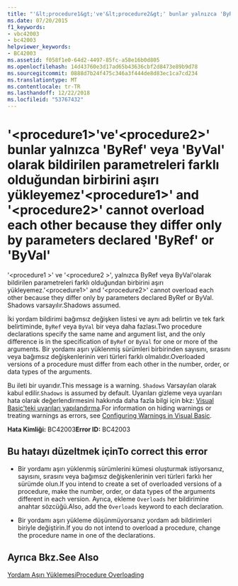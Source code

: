 ```yaml
---
title: "'&lt;procedure1&gt;'ve'&lt;procedure2&gt;' bunlar yalnızca 'ByRef' veya 'ByVal' olarak bildirilen parametreleri farklı olduğundan birbirini aşırı yükleyemez"
ms.date: 07/20/2015
f1_keywords:
- vbc42003
- bc42003
helpviewer_keywords:
- BC42003
ms.assetid: f058f1e0-64d2-4497-85fc-a58e16b0d805
ms.openlocfilehash: 14d43760e3d17ad65b43636cbf2d8473e89b9d78
ms.sourcegitcommit: 0888d7b24f475c346a3f444de8d83ec1ca7cd234
ms.translationtype: MT
ms.contentlocale: tr-TR
ms.lasthandoff: 12/22/2018
ms.locfileid: "53767432"
---
```

# <a name="ltprocedure1gt-and-ltprocedure2gt-cannot-overload-each-other-because-they-differ-only-by-parameters-declared-byref-or-byval"></a><span data-ttu-id="96d36-102">'&lt;procedure1&gt;'ve'&lt;procedure2&gt;' bunlar yalnızca 'ByRef' veya 'ByVal' olarak bildirilen parametreleri farklı olduğundan birbirini aşırı yükleyemez</span><span class="sxs-lookup"><span data-stu-id="96d36-102">'&lt;procedure1&gt;' and '&lt;procedure2&gt;' cannot overload each other because they differ only by parameters declared 'ByRef' or 'ByVal'</span></span>
<span data-ttu-id="96d36-103">'\<procedure1 >' ve '\<procedure2 >', yalnızca ByRef veya ByVal'olarak bildirilen parametreleri farklı olduğundan birbirini aşırı yükleyemez.</span><span class="sxs-lookup"><span data-stu-id="96d36-103">'\<procedure1>' and '\<procedure2>' cannot overload each other because they differ only by parameters declared ByRef or ByVal.</span></span> <span data-ttu-id="96d36-104">Shadows varsayılır.</span><span class="sxs-lookup"><span data-stu-id="96d36-104">Shadows assumed.</span></span>  
  
 <span data-ttu-id="96d36-105">İki yordam bildirimi bağımsız değişken listesi ve aynı adı belirtin ve tek fark belirtiminde, `ByRef` veya `ByVal` bir veya daha fazlası.</span><span class="sxs-lookup"><span data-stu-id="96d36-105">Two procedure declarations specify the same name and argument list, and the only difference is in the specification of `ByRef` or `ByVal` for one or more of the arguments.</span></span> <span data-ttu-id="96d36-106">Bir yordamı aşırı yüklenmiş sürümleri birbirinden sayısını, sırasını veya bağımsız değişkenlerinin veri türleri farklı olmalıdır.</span><span class="sxs-lookup"><span data-stu-id="96d36-106">Overloaded versions of a procedure must differ from each other in the number, order, or data types of the arguments.</span></span>  
  
 <span data-ttu-id="96d36-107">Bu ileti bir uyarıdır.</span><span class="sxs-lookup"><span data-stu-id="96d36-107">This message is a warning.</span></span> <span data-ttu-id="96d36-108">`Shadows` Varsayılan olarak kabul edilir.</span><span class="sxs-lookup"><span data-stu-id="96d36-108">`Shadows` is assumed by default.</span></span> <span data-ttu-id="96d36-109">Uyarıları gizleme veya uyarıları hata olarak değerlendirmesini hakkında daha fazla bilgi için bkz: [Visual Basic'teki uyarıları yapılandırma](/visualstudio/ide/configuring-warnings-in-visual-basic).</span><span class="sxs-lookup"><span data-stu-id="96d36-109">For information on hiding warnings or treating warnings as errors, see [Configuring Warnings in Visual Basic](/visualstudio/ide/configuring-warnings-in-visual-basic).</span></span>  
  
 <span data-ttu-id="96d36-110">**Hata Kimliği:** BC42003</span><span class="sxs-lookup"><span data-stu-id="96d36-110">**Error ID:** BC42003</span></span>  
  
## <a name="to-correct-this-error"></a><span data-ttu-id="96d36-111">Bu hatayı düzeltmek için</span><span class="sxs-lookup"><span data-stu-id="96d36-111">To correct this error</span></span>  
  
-   <span data-ttu-id="96d36-112">Bir yordamı aşırı yüklenmiş sürümlerini kümesi oluşturmak istiyorsanız, sayısını, sırasını veya bağımsız değişkenlerinin veri türleri farklı her sürümde olun.</span><span class="sxs-lookup"><span data-stu-id="96d36-112">If you intend to create a set of overloaded versions of a procedure, make the number, order, or data types of the arguments different in each version.</span></span> <span data-ttu-id="96d36-113">Ayrıca, ekleme `Overloads` her bildirimine anahtar sözcüğü.</span><span class="sxs-lookup"><span data-stu-id="96d36-113">Also, add the `Overloads` keyword to each declaration.</span></span>  
  
-   <span data-ttu-id="96d36-114">Bir yordamı aşırı yükleme düşünmüyorsanız yordam adı bildirimleri biriyle değiştirin.</span><span class="sxs-lookup"><span data-stu-id="96d36-114">If you do not intend to overload a procedure, change the procedure name in one of the declarations.</span></span>  
  
## <a name="see-also"></a><span data-ttu-id="96d36-115">Ayrıca Bkz.</span><span class="sxs-lookup"><span data-stu-id="96d36-115">See Also</span></span>  
 [<span data-ttu-id="96d36-116">Yordam Aşırı Yüklemesi</span><span class="sxs-lookup"><span data-stu-id="96d36-116">Procedure Overloading</span></span>](../../visual-basic/programming-guide/language-features/procedures/procedure-overloading.md)
